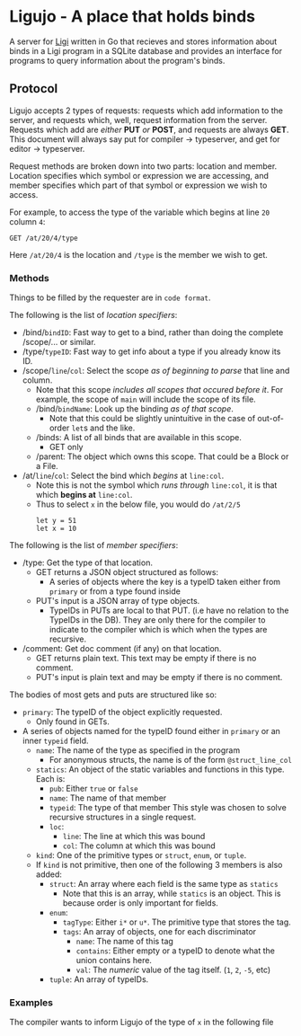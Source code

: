 # Ligujo - A place that holds binds
A server for [Ligi](https://github.com/JohnathanFL/ligi) written in Go that recieves and 
stores information 
about binds in a Ligi program in a 
SQLite database and provides an interface for programs to query information about the program's 
binds.


## Protocol
Ligujo accepts 2 types of requests: requests which add information to the server, and requests 
which, well, request information from the server. Requests which add are *either* **PUT** *or* 
**POST**, and requests are always **GET**. This document will always say put for
compiler -> typeserver, and get for editor -> typeserver.

Request methods are broken down into two parts: location and member. Location specifies which 
symbol or expression we are accessing, and member specifies which part of that symbol or 
expression we wish to access.

For example, to access the type of the variable which begins at line `20` column `4`:
```
GET /at/20/4/type
```
Here `/at/20/4` is the location and `/type` is the member we wish to get.

### Methods
Things to be filled by the requester are in `code format`.

The following is the list of *location specifiers*:
* /bind/`bindID`: Fast way to get to a bind, rather than doing the complete /scope/... or similar.
* /type/`typeID`: Fast way to get info about a type if you already know its ID.
* /scope/`line`/`col`: Select the scope *as of beginning to parse* that line and column.
  * Note that this scope *includes all scopes that occured before it*. For example, the scope of 
    `main` will include the scope of its file.
  * /bind/`bindName`: Look up the binding *as of that scope*.
    * Note that this could be slightly unintuitive in the case of out-of-order `let`s and the like.
  * /binds: A list of all binds that are available in this scope.
    * GET only
  * /parent: The object which owns this scope. That could be a Block or a File.
* /at/`line`/`col`: Select the bind which *begins* at `line:col`.
  * Note this is not the symbol which *runs through* `line:col`, it is that which **begins at** 
    `line:col`.
  * Thus to select `x` in the below file, you would do `/at/2/5`
    ```
    let y = 51
    let x = 10
    ```

The following is the list of *member specifiers*:
* /type: Get the type of that location.
  * GET returns a JSON object structured as follows:
    * A series of objects where the key is a typeID taken either from `primary`
      or from a type found inside 
  * PUT's input is a JSON array of type objects.
    * TypeIDs in PUTs are local to that PUT. (i.e have no relation to the TypeIDs in the DB).
      They are only there for the compiler to indicate to the compiler which is which when
      the types are recursive.
* /comment: Get doc comment (if any) on that location.
  * GET returns plain text. This text may be empty if there is no comment.
  * PUT's input is plain text and may be empty if there is no comment.

The bodies of most gets and puts are structured like so:
* `primary`: The typeID of the object explicitly requested.
  * Only found in GETs.
* A series of objects named for the typeID found either in `primary` or an inner `typeid` field.
  * `name`: The name of the type as specified in the program
    * For anonymous structs, the name is of the form `@struct_line_col`
  * `statics`: An object of the static variables and functions in this type. Each is:
    * `pub`: Either `true` or `false`
    * `name`: The name of that member
    * `typeid`: The type of that member
      This style was chosen to solve recursive structures in a single request.
    * `loc`:
      * `line`: The line at which this was bound
      * `col`: The column at which this was bound
  * `kind`: One of the primitive types or `struct`, `enum`, or `tuple`.
  * If `kind` is not primitive, then one of the following 3 members is also added:
    * `struct`: An array where each field is the same type as `statics`
      * Note that this is an array, while `statics` is an object. This is because order is only 
        important for fields.
    * `enum`:
      * `tagType`: Either `i*` or `u*`. The primitive type that stores the tag.
      * `tags`: An array of objects, one for each discriminator
        * `name`: The name of this tag
        * `contains`: Either empty or a typeID to denote what the union contains here.
        * `val`: The *numeric* value of the tag itself. (`1`, `2`, `-5`, etc)
    * `tuple`: An array of typeIDs.


### Examples
The compiler wants to inform Ligujo of the type of `x` in the following file
